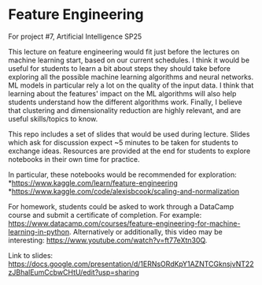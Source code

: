 # Feature Engineering
For project #7, Artificial Intelligence SP25

This lecture on feature engineering would fit just before the lectures on machine learning start, based on our current schedules. I think it would be useful for students to learn a bit about steps they should take before exploring all the possible machine learning algorithms and neural networks. ML models in particular rely a lot on the quality of the input data. I think that learning about the features' impact on the ML algorithms will also help students understand how the different algorithms work. Finally, I believe that clustering and dimensionality reduction are highly relevant, and are useful skills/topics to know.

This repo includes a set of slides that would be used during lecture. Slides which ask for discussion expect ~5 minutes to be taken for students to exchange ideas. Resources are provided at the end for students to explore notebooks in their own time for practice. 

In particular, these notebooks would be recommended for exploration: 
*https://www.kaggle.com/learn/feature-engineering
*https://www.kaggle.com/code/alexisbcook/scaling-and-normalization

For homework, students could be asked to work through a DataCamp course and submit a certificate of completion. For example: https://www.datacamp.com/courses/feature-engineering-for-machine-learning-in-python. Alternatively or additionally, this video may be interesting: https://www.youtube.com/watch?v=ft77eXtn30Q. 

Link to slides: https://docs.google.com/presentation/d/1ERNsORdKpY1AZNTCGknsjvNT22zJBhalEumCcbwCHtU/edit?usp=sharing

